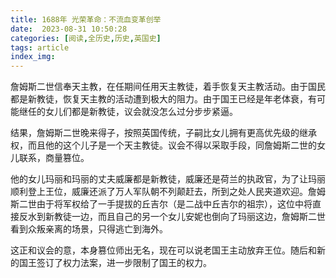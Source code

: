 ```yaml
---
title: 1688年 光荣革命：不流血变革创举
date:  2023-08-31 10:50:28
categories: [阅读,全历史,历史,英国史]
tags: article
index_img: 
---
```


詹姆斯二世信奉天主教，在任期间任用天主教徒，着手恢复天主教活动。由于国民都是新教徒，恢复天主教的活动遭到极大的阻力。由于国王已经是年老体衰，有可能继任的女儿们都是新教徒，议会就没怎么过分步步紧逼。

结果，詹姆斯二世晚来得子，按照英国传统，子嗣比女儿拥有更高优先级的继承权，而且他的这个儿子是一个天主教徒。议会不得以采取手段，同詹姆斯二世的女儿联系，商量篡位。

他的女儿玛丽和玛丽的丈夫威廉都是新教徒，威廉还是荷兰的执政官，为了让玛丽顺利登上王位，威廉还派了万人军队朝不列颠赶去，所到之处人民夹道欢迎。詹姆斯二世由于将军权给了一手提拔的丘吉尔（是二战中丘吉尔的祖宗），这位中将直接反水到新教徒一边，而且自己的另一个女儿安妮也倒向了玛丽这边，詹姆斯二世看到众叛亲离的场景，只得逃亡到海外。

这正和议会的意，本身篡位师出无名，现在可以说老国王主动放弃王位。随后和新的国王签订了权力法案，进一步限制了国王的权力。